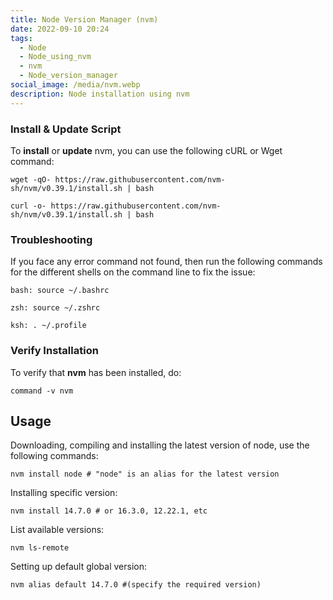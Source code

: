 ```yaml
---
title: Node Version Manager (nvm)
date: 2022-09-10 20:24
tags:
  - Node
  - Node_using_nvm
  - nvm
  - Node_version_manager
social_image: /media/nvm.webp
description: Node installation using nvm
---
```

### Install & Update Script

To **install** or **update** nvm, you can use the following cURL or Wget command:

```nginx
wget -qO- https://raw.githubusercontent.com/nvm-sh/nvm/v0.39.1/install.sh | bash
```

```nginx
curl -o- https://raw.githubusercontent.com/nvm-sh/nvm/v0.39.1/install.sh | bash
```

### Troubleshooting

If you face any error command not found, then run the following commands for the different shells on the command line to fix the issue:

```nginx
bash: source ~/.bashrc

zsh: source ~/.zshrc

ksh: . ~/.profile
```

### Verify Installation

To verify that **nvm** has been installed, do:

```nginx
command -v nvm
```

## Usage

Downloading, compiling and installing the latest version of node, use the following commands:

```nginx
nvm install node # "node" is an alias for the latest version
```

Installing specific version:

```nginx
nvm install 14.7.0 # or 16.3.0, 12.22.1, etc
```

List available versions:

```nginx
nvm ls-remote
```

Setting up default global version:

```nginx
nvm alias default 14.7.0 #(specify the required version)
```